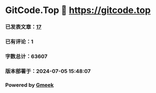 # GitCode.Top :link: https://gitcode.top 
### 已发表文章：[17](https://gitcode.top/tag.html) 
### 已有评论：1 
### 字数总计：63607 
### 版本部署于：2024-07-05 15:48:07 
### Powered by [Gmeek](https://github.com/Meekdai/Gmeek)
